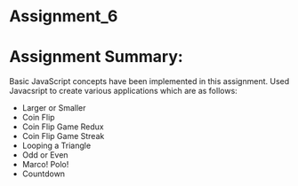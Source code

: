 # Assignment_6

# Assignment Summary:

Basic JavaScript concepts have been implemented in this assignment. Used Javacsript to create various applications which are as follows: 

* Larger or Smaller
* Coin Flip
* Coin Flip Game Redux 
* Coin Flip Game Streak 
* Looping a Triangle 
* Odd or Even
* Marco! Polo! 
* Countdown